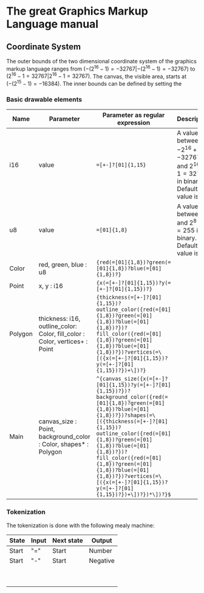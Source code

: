 # The great Graphics Markup Language manual

## Coordinate System

The outer bounds of the two dimensional coordinate system of the graphics markup language ranges from $(-(2^{16}-1)=-32767|-(2^{16}-1)=-32767)$ to $(2^{16}-1=32767|2^{16}-1=32767)$. The canvas, the visible area, starts at $(-(2^{15}-1)=-16384)$. The inner bounds can be defined by setting the

### Basic drawable elements

| Name    | Parameter                                                                   | Parameter as regular expression                                                                                                                                                                                                                                                                                                                                                           | Description                                                                            |
| ------- | --------------------------------------------------------------------------- | ----------------------------------------------------------------------------------------------------------------------------------------------------------------------------------------------------------------------------------------------------------------------------------------------------------------------------------------------------------------------------------------- | -------------------------------------------------------------------------------------- |
| i16     | value                                                                       | `=[+-]?[01]{1,15}`                                                                                                                                                                                                                                                                                                                                                                        | A value between $-2^{16}+1=-32767$ and $2^{16}-1=32767$ in binary. Default value is 0. |
| u8      | value                                                                       | `=[01]{1,8}`                                                                                                                                                                                                                                                                                                                                                                              | A value between $0$ and $2^{8}-1=255$ in binary. Default value is 0.                   |
| Color   | red, green, blue : u8                                                       | `{red(=[01]{1,8})?green(=[01]{1,8})?blue(=[01]{1,8})?}`                                                                                                                                                                                                                                                                                                                                   |
| Point   | x, y : i16                                                                  | `{x(=[+-]?[01]{1,15})?y(=[+-]?[01]{1,15})?}`                                                                                                                                                                                                                                                                                                                                              |
| Polygon | thickness: i16, outline_color: Color, fill_color : Color, vertices+ : Point | `{thickness(=[+-]?[01]{1,15})?outline_color({red(=[01]{1,8})?green(=[01]{1,8})?blue(=[01]{1,8})?})?fill_color({red(=[01]{1,8})?green(=[01]{1,8})?blue(=[01]{1,8})?})?vertices(=\[({x(=[+-]?[01]{1,15})?y(=[+-]?[01]{1,15})?})+\])?}`                                                                                                                                                      |
| Main    | canvas_size : Point, background_color : Color, shapes\* : Polygon           | `^{canvas_size({x(=[+-]?[01]{1,15})?y(=[+-]?[01]{1,15})?})?background_color({red(=[01]{1,8})?green(=[01]{1,8})?blue(=[01]{1,8})?})?shapes(=\[({thickness(=[+-]?[01]{1,15})?outline_color({red(=[01]{1,8})?green(=[01]{1,8})?blue(=[01]{1,8})?})?fill_color({red(=[01]{1,8})?green(=[01]{1,8})?blue(=[01]{1,8})?})?vertices(=\[({x(=[+-]?[01]{1,15})?y(=[+-]?[01]{1,15})?})+\])?})*\])?}$` |

### Tokenization

The tokenization is done with the following mealy machine:

| State | Input | Next state | Output   |
| ----- | ----- | ---------- | -------- |
| Start | "="   | Start      | Number   |
| Start | "-"   | Start      | Negative |
|       |       |            |          |
|       |       |            |          |
|       |       |            |          |
|       |       |            |          |
|       |       |            |          |
|       |       |            |          |
|       |       |            |          |
|       |       |            |          |
|       |       |            |          |
